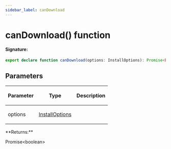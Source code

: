 ```yaml
---
sidebar_label: canDownload
---
```


# canDownload() function

#### Signature:

```typescript
export declare function canDownload(options: InstallOptions): Promise<boolean>;
```

## Parameters

<table><thead><tr><th>

Parameter

</th><th>

Type

</th><th>

Description

</th></tr></thead>
<tbody><tr><td>

options

</td><td>

[InstallOptions](./browsers.installoptions.md)

</td><td>

</td></tr>
</tbody></table>
**Returns:**

Promise&lt;boolean&gt;
